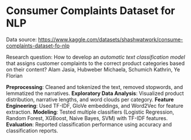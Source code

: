 # Consumer Complaints Dataset for NLP

Data source: https://www.kaggle.com/datasets/shashwatwork/consume-complaints-dataset-fo-nlp 

Research question:
How to develop an *automatic text classification model* that assigns customer complaints to the correct product categories based on their content?
Alam Jasia, Hubweber Michaela, Schumich Kathrin, Ye Florian

**Preprocessing**: Cleaned and tokenized the text, removed stopwords, and lemmatized the narratives.
**Exploratory Data Analysis**: Visualized product distribution, narrative lengths, and word clouds per category.
**Feature Engineering**: Used TF-IDF, GloVe embeddings, and Word2Vec for feature extraction.
**Modeling**: Tested multiple classifiers (Logistic Regression, Random Forest, XGBoost, Naive Bayes, SVM) with TF-IDF features.
**Evaluation**: Reported classification performance using accuracy and classification reports.

